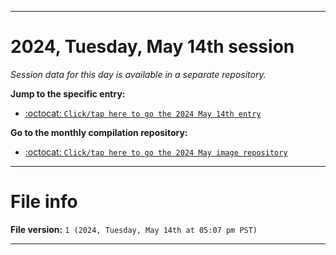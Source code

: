 
***

# 2024, Tuesday, May 14th session

_Session data for this day is available in a separate repository._

**Jump to the specific entry:**

- [:octocat: `Click/tap here to go the 2024 May 14th entry`](https://github.com/seanpm2001/SeansLifeArchive_Images_MotorWorld_CarFactory_Y2024_V5/tree/SeansLifeArchive_Images_MotorWorld_CarFactory_Y2024_V5_Main-dev/2024/05_May/14/)

**Go to the monthly compilation repository:**

- [:octocat: `Click/tap here to go the 2024 May image repository`](https://github.com/seanpm2001/SeansLifeArchive_Images_MotorWorld_CarFactory_Y2024_V5/)

***

# File info

**File version:** `1 (2024, Tuesday, May 14th at 05:07 pm PST)`

***
